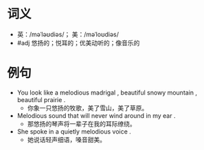 # 词义
- 英：/məˈləʊdiəs/； 美：/məˈloʊdiəs/
- #adj 悠扬的；悦耳的；优美动听的；像音乐的
# 例句
- You look like a melodious madrigal , beautiful snowy mountain , beautiful prairie .
	- 你象一只悠扬的牧歌，美了雪山，美了草原。
- Melodious sound that will never wind around in my ear .
	- 那悠扬的琴声将一辈子在我的耳际缭绕。
- She spoke in a quietly melodious voice .
	- 她说话轻声细语，嗓音甜美。
